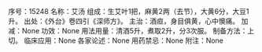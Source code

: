 序号：15248
名称：艾汤
组成：生艾叶1把，麻黄2两（去节），大黄6分，大豆1升。
出处：《外台》卷四引《深师方》。
主治：酒疸，身目俱黄，心中懊痛。
加减：None
功效：None
用法用量：清酒5升，煮取2升，分3次服。
制备方法：上切。
临床应用：None
各家论述：None
用药禁忌：None
附注：None
